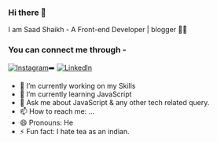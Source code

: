 ### Hi there 👋
I am Saad Shaikh - A Front-end Developer | blogger 👨‍💻

### You can connect me through -
[![Instagram](https://1.bp.blogspot.com/-vybV4l4ojdk/X-xYJVOOKdI/AAAAAAAAAII/b3ai5mupjYgJHmuPzaO7_sNu0Qq8ysNGwCLcBGAsYHQ/s0/instagram.png)](https://www.instagram.com/_.mr.believer.__/)➡️
[![LinkedIn](https://1.bp.blogspot.com/-11-l1ZoKL9g/X-xYdIjtF3I/AAAAAAAAAIQ/E2OInDjr5B0eGioIfBreF6YSaAs-eY_jwCLcBGAsYHQ/s0/linkedin.png)](https://www.linkedin.com/in/saad-shaikh-278452193/)

- 🔭 I’m currently working on my Skills
- 🌱 I’m currently learning JavaScript
- 💬 Ask me about JavaScript & any other tech related query.
- 📫 How to reach me: ...
- 😄 Pronouns: He
- ⚡ Fun fact: I hate tea as an indian.

